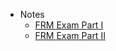 - Notes
  - [FRM Exam Part I](notes/FRM_Exam_Part_I/Overview.md)
  - [FRM Exam Part II](notes/FRM_Exam_Part_II/Overview.md)
